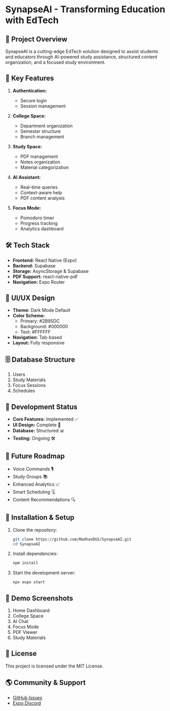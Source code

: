 # SynapseAI - Transforming Education with EdTech

## 📌 Project Overview

SynapseAI is a cutting-edge EdTech solution designed to assist students and educators through AI-powered study assistance, structured content organization, and a focused study environment.

## 🚀 Key Features

1. **Authentication:**
   - Secure login
   - Session management

2. **College Space:**
   - Department organization
   - Semester structure
   - Branch management

3. **Study Space:**
   - PDF management
   - Notes organization
   - Material categorization

4. **AI Assistant:**
   - Real-time queries
   - Context-aware help
   - PDF content analysis

5. **Focus Mode:**
   - Pomodoro timer
   - Progress tracking
   - Analytics dashboard

## 🛠️ Tech Stack

- **Frontend:** React Native (Expo)
- **Backend:** Supabase
- **Storage:** AsyncStorage & Supabase
- **PDF Support:** react-native-pdf
- **Navigation:** Expo Router

## 🎨 UI/UX Design

- **Theme:** Dark Mode Default
- **Color Scheme:**
  - Primary: #2B95DC
  - Background: #000000
  - Text: #FFFFFF
- **Navigation:** Tab-based
- **Layout:** Fully responsive

## 🗄️ Database Structure

1. Users
2. Study Materials
3. Focus Sessions
4. Schedules

## 🔄 Development Status

- **Core Features:** Implemented ✅
- **UI Design:** Complete 🎨
- **Database:** Structured 📊
- **Testing:** Ongoing 🛠️

## 📅 Future Roadmap

- Voice Commands 🎙️
- Study Groups 📚
- Enhanced Analytics 📈
- Smart Scheduling 🗓️
- Content Recommendations 🔍

## 📲 Installation & Setup

1. Clone the repository:
   ```bash
   git clone https://github.com/MadhavDGS/SynapseAI.git
   cd SynapseAI
   ```

2. Install dependencies:
   ```bash
   npm install
   ```

3. Start the development server:
   ```bash
   npx expo start
   ```

## 🎥 Demo Screenshots

1. Home Dashboard
2. College Space
3. AI Chat
4. Focus Mode
5. PDF Viewer
6. Study Materials

## 📜 License

This project is licensed under the MIT License.

## 🌎 Community & Support
- [GitHub Issues](https://github.com/MadhavDGS/SynapseAI/issues)
- [Expo Discord](https://chat.expo.dev)

